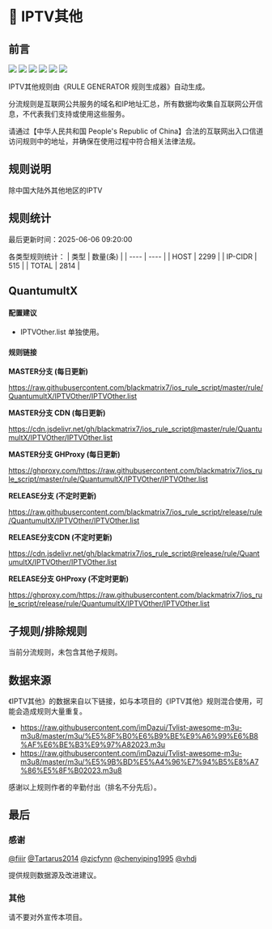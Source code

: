 # 🧸 IPTV其他

## 前言

![](https://shields.io/badge/-移除重复规则-ff69b4) ![](https://shields.io/badge/-DOMAIN与DOMAIN--SUFFIX合并-green) ![](https://shields.io/badge/-DOMAIN--SUFFIX间合并-critical) ![](https://shields.io/badge/-DOMAIN与DOMAIN--KEYWORD合并-9cf) ![](https://shields.io/badge/-DOMAIN--SUFFIX与DOMAIN--KEYWORD合并-blue) ![](https://shields.io/badge/-IP--CIDR(6)合并-blueviolet) 

IPTV其他规则由《RULE GENERATOR 规则生成器》自动生成。

分流规则是互联网公共服务的域名和IP地址汇总，所有数据均收集自互联网公开信息，不代表我们支持或使用这些服务。

请通过【中华人民共和国 People's Republic of China】合法的互联网出入口信道访问规则中的地址，并确保在使用过程中符合相关法律法规。

## 规则说明
除中国大陆外其他地区的IPTV

## 规则统计

最后更新时间：2025-06-06 09:20:00

各类型规则统计：
| 类型 | 数量(条)  | 
| ---- | ----  |
| HOST | 2299  | 
| IP-CIDR | 515  | 
| TOTAL | 2814  | 


## QuantumultX 

#### 配置建议
- IPTVOther.list 单独使用。

#### 规则链接
**MASTER分支 (每日更新)**

https://raw.githubusercontent.com/blackmatrix7/ios_rule_script/master/rule/QuantumultX/IPTVOther/IPTVOther.list

**MASTER分支 CDN (每日更新)**

https://cdn.jsdelivr.net/gh/blackmatrix7/ios_rule_script@master/rule/QuantumultX/IPTVOther/IPTVOther.list

**MASTER分支 GHProxy (每日更新)**

https://ghproxy.com/https://raw.githubusercontent.com/blackmatrix7/ios_rule_script/master/rule/QuantumultX/IPTVOther/IPTVOther.list

**RELEASE分支 (不定时更新)**

https://raw.githubusercontent.com/blackmatrix7/ios_rule_script/release/rule/QuantumultX/IPTVOther/IPTVOther.list

**RELEASE分支CDN (不定时更新)**

https://cdn.jsdelivr.net/gh/blackmatrix7/ios_rule_script@release/rule/QuantumultX/IPTVOther/IPTVOther.list

**RELEASE分支 GHProxy (不定时更新)**

https://ghproxy.com/https://raw.githubusercontent.com/blackmatrix7/ios_rule_script/release/rule/QuantumultX/IPTVOther/IPTVOther.list

## 子规则/排除规则


当前分流规则，未包含其他子规则。

## 数据来源

《IPTV其他》的数据来自以下链接，如与本项目的《IPTV其他》规则混合使用，可能会造成规则大量重复。

- https://raw.githubusercontent.com/imDazui/Tvlist-awesome-m3u-m3u8/master/m3u/%E5%8F%B0%E6%B9%BE%E9%A6%99%E6%B8%AF%E6%BE%B3%E9%97%A82023.m3u
- https://raw.githubusercontent.com/imDazui/Tvlist-awesome-m3u-m3u8/master/m3u/%E5%9B%BD%E5%A4%96%E7%94%B5%E8%A7%86%E5%8F%B02023.m3u8


感谢以上规则作者的辛勤付出（排名不分先后）。

## 最后

### 感谢

[@fiiir](https://github.com/fiiir) [@Tartarus2014](https://github.com/Tartarus2014) [@zjcfynn](https://github.com/zjcfynn) [@chenyiping1995](https://github.com/chenyiping1995) [@vhdj](https://github.com/vhdj)

提供规则数据源及改进建议。

### 其他

请不要对外宣传本项目。